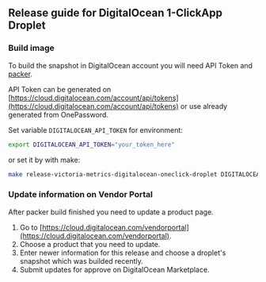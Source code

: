 ## Release guide for DigitalOcean 1-ClickApp Droplet

### Build image

To build the snapshot in DigitalOcean account you will need API Token and [packer](https://learn.hashicorp.com/tutorials/packer/get-started-install-cli).

API Token can be generated on [https://cloud.digitalocean.com/account/api/tokens](https://cloud.digitalocean.com/account/api/tokens) or use already generated from OnePassword.

Set variable `DIGITALOCEAN_API_TOKEN` for environment:

```bash
export DIGITALOCEAN_API_TOKEN="your_token_here"
```

or set it by with make:

```bash
make release-victoria-metrics-digitalocean-oneclick-droplet DIGITALOCEAN_API_TOKEN="your_token_here"
```

### Update information on Vendor Portal

After packer build finished you need to update a product page.

1. Go to [https://cloud.digitalocean.com/vendorportal](https://cloud.digitalocean.com/vendorportal).
2. Choose a product that you need to update.
3. Enter newer information for this release and choose a droplet's snapshot which was builded recently.
4. Submit updates for approve on DigitalOcean Marketplace.
